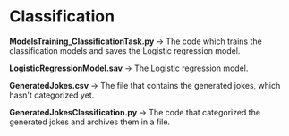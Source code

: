 # Classification 

<b>ModelsTraining_ClassificationTask.py</b> -> The code which trains the classification models and saves the Logistic regression model.

<b>LogisticRegressionModel.sav</b> -> The Logistic regression model.

<b>GeneratedJokes.csv</b> -> The file that contains the generated jokes, which hasn't categorized yet.

<b>GeneratedJokesClassification.py</b> -> The code that categorized the generated jokes and archives them in a file.
